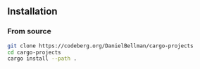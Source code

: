 ## Installation

### From source

```bash
git clone https://codeberg.org/DanielBellman/cargo-projects
cd cargo-projects
cargo install --path .
```